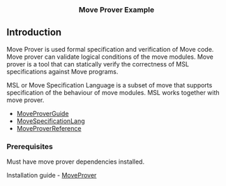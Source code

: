 <h3 align="center">Move Prover Example</h3>

## Introduction

Move Prover is used formal specification and verification of Move code. Move prover can validate logical conditions of the move modules. Move prover is a tool that can statically verify the correctness of MSL specifications against Move programs.

MSL or Move Specification Language is a subset of move that supports specification of the behaviour of move modules. MSL works together with move prover.

- [MoveProverGuide](https://aptos.dev/move/prover/prover-guide)
- [MoveSpecificationLang](https://aptos.dev/move/prover/spec-lang)
- [MoveProverReference](https://github.com/Zellic/move-prover-examples)

### Prerequisites

Must have move prover dependencies installed.

Installation guide - [MoveProver](https://aptos.dev/tools/aptos-cli/install-cli/install-move-prover)

